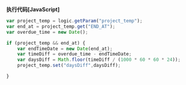 <p class="panel-title"><b>执行代码[JavaScript]</b></p>

```javascript
var project_temp = logic.getParam("project_temp");
var end_at = project_temp.get("END_AT");
var overdue_time = new Date();

if (project_temp && end_at) {
    var endTimeDate = new Date(end_at);
    var timeDiff = overdue_time - endTimeDate;
    var daysDiff = Math.floor(timeDiff / (1000 * 60 * 60 * 24));
    project_temp.set("daysDiff",daysDiff); 

}
```
